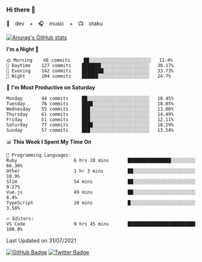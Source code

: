 ### Hi there 👋

🚀　dev　+　🎧　music　+　📺　otaku


[![Anurag's GitHub stats](https://github-readme-stats.vercel.app/api?username=koheitasaka&count_private=true&show_icons=true&theme=monokai)](https://github.com/koheitasaka/github-readme-stats)

<!--START_SECTION:waka-->
**I'm a Night 🦉** 

```text
🌞 Morning    48 commits     ██░░░░░░░░░░░░░░░░░░░░░░░   11.4% 
🌆 Daytime    127 commits    ███████░░░░░░░░░░░░░░░░░░   30.17% 
🌃 Evening    142 commits    ████████░░░░░░░░░░░░░░░░░   33.73% 
🌙 Night      104 commits    ██████░░░░░░░░░░░░░░░░░░░   24.7%

```
📅 **I'm Most Productive on Saturday** 

```text
Monday       44 commits     ██░░░░░░░░░░░░░░░░░░░░░░░   10.45% 
Tuesday      76 commits     ████░░░░░░░░░░░░░░░░░░░░░   18.05% 
Wednesday    55 commits     ███░░░░░░░░░░░░░░░░░░░░░░   13.06% 
Thursday     61 commits     ███░░░░░░░░░░░░░░░░░░░░░░   14.49% 
Friday       51 commits     ███░░░░░░░░░░░░░░░░░░░░░░   12.11% 
Saturday     77 commits     ████░░░░░░░░░░░░░░░░░░░░░   18.29% 
Sunday       57 commits     ███░░░░░░░░░░░░░░░░░░░░░░   13.54%

```


📊 **This Week I Spent My Time On** 

```text
💬 Programming Languages: 
Ruby                     6 hrs 28 mins       ████████████████░░░░░░░░░   66.36% 
Other                    1 hr 3 mins         ██░░░░░░░░░░░░░░░░░░░░░░░   10.9% 
Slim                     54 mins             ██░░░░░░░░░░░░░░░░░░░░░░░   9.27% 
Vue.js                   49 mins             ██░░░░░░░░░░░░░░░░░░░░░░░   8.4% 
TypeScript               20 mins             █░░░░░░░░░░░░░░░░░░░░░░░░   3.58%

🔥 Editors: 
VS Code                  9 hrs 45 mins       █████████████████████████   100.0%

```


 Last Updated on 31/07/2021
<!--END_SECTION:waka-->

[![GitHub Badge](https://img.shields.io/badge/GitHub-100000?style=for-the-badge&logo=github&logoColor=white)](https://github.com/koheitasaka)
[![Twitter Badge](https://img.shields.io/badge/Twitter-1DA1F2?style=for-the-badge&logo=twitter&logoColor=white)](https://twitter.com/sleep_asleep_)

